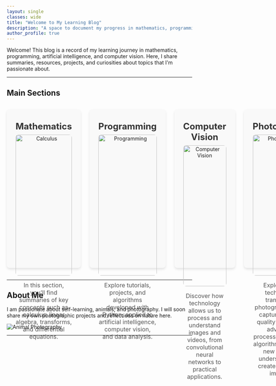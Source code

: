 ```yaml
---
layout: single
classes: wide
title: "Welcome to My Learning Blog"
description: "A space to document my progress in mathematics, programming, computer vision, and more."
author_profile: true
---
```


<head>
  <meta name="viewport" content="width=device-width, initial-scale=1.0">
</head>

Welcome! This blog is a record of my learning journey in mathematics, programming, artificial intelligence, and computer vision. Here, I share summaries, resources, projects, and curiosities about topics that I'm passionate about.

---

## Main Sections

<div class="grid-wrapper">
  <!-- Mathematics Section -->
  <div class="grid-item">
    <h3>Mathematics</h3>
    <img src="https://via.placeholder.com/600x300" alt="Calculus">
    <p>In this section, you’ll find summaries of key concepts such as calculus, linear algebra, transforms, and differential equations.</p>
  </div>

  <!-- Programming Section -->
  <div class="grid-item">
    <h3>Programming</h3>
    <img src="https://via.placeholder.com/600x300" alt="Programming">
    <p>Explore tutorials, projects, and algorithms developed with Python, applied to artificial intelligence, computer vision, and data analysis.</p>
  </div>

  <!-- Computer Vision Section -->
  <div class="grid-item">
    <h3>Computer Vision</h3>
    <img src="https://via.placeholder.com/600x300" alt="Computer Vision">
    <p>Discover how technology allows us to process and understand images and videos, from convolutional neural networks to practical applications.</p>
  </div>

  <!-- Photography Section -->
  <div class="grid-item">
    <h3>Photography</h3>
    <img src="https://via.placeholder.com/600x300" alt="Photography">
    <p>Explore how technology transforms photography, from capturing high-quality images to advanced processing through algorithms, offering new ways to understand and create impactful images.</p>
  </div>
</div>

---

## About Me

I am passionate about self-learning, animals, and photography. I will soon share my own photographic projects and reflections on nature here.

![Animal Photography](https://via.placeholder.com/600x300)

---

<!-- Estilos en línea para la cuadrícula -->
<style>
/* Diseño de cuadrícula */
.grid-wrapper {
  display: grid;
  grid-template-columns: repeat(4, 1fr); /* Cuatro columnas */
  gap: 1.5rem; /* Espacio entre celdas */
  margin: 2rem 0;
}

.grid-item {
  text-align: center;
  background: #f9f9f9; /* Fondo claro */
  padding: 1.5rem;
  border-radius: 8px;
  box-shadow: 0 4px 6px rgba(0, 0, 0, 0.1);
}

.grid-item img {
  width: 100%; /* Imagen ocupa el 100% del contenedor */
  max-width: 300px; /* Máximo ancho de imagen */
  height: auto; /* Mantiene la proporción */
  margin: 0 auto 1rem; /* Centra y agrega espacio debajo */
  display: block;
  border-radius: 8px; /* Bordes redondeados */
}

.grid-item h3 {
  margin: 0.5rem 0;
  font-size: 1.5rem;
  color: #333;
}

.grid-item p {
  font-size: 1rem;
  color: #555;
}

/* Media Query para pantallas pequeñas (menos de 768px) */
@media (max-width: 768px) {
  .grid-wrapper {
    grid-template-columns: 1fr; /* Una sola columna en pantallas pequeñas */
  }

  .grid-item h3 {
    font-size: 1.2rem; /* Ajustar tamaño de texto */
  }

  .grid-item p {
    font-size: 0.9rem; /* Ajustar tamaño de texto */
  }
}  
</style>

